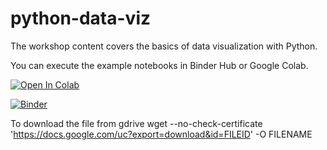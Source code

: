 # python-data-viz

The workshop content covers the basics of data visualization with Python. 

You can execute the example notebooks in Binder Hub or Google Colab.

[![Open In Colab](https://colab.research.google.com/assets/colab-badge.svg)](https://colab.research.google.com/github/dmbala/python-data-viz)

[![Binder](http://mybinder.org/badge_logo.svg)](https://mybinder.org/v2/gh/dmbala/binder-PyML/main)

To download the file from gdrive
wget --no-check-certificate 'https://docs.google.com/uc?export=download&id=FILEID' -O FILENAME
